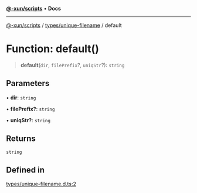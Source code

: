 [**@-xun/scripts**](../../../README.md) • **Docs**

***

[@-xun/scripts](../../../README.md) / [types/unique-filename](../README.md) / default

# Function: default()

> **default**(`dir`, `filePrefix`?, `uniqStr`?): `string`

## Parameters

• **dir**: `string`

• **filePrefix?**: `string`

• **uniqStr?**: `string`

## Returns

`string`

## Defined in

[types/unique-filename.d.ts:2](https://github.com/Xunnamius/xscripts/blob/4fd96d6123f1ac889c89848efd750e2454f43e43/types/unique-filename.d.ts#L2)
